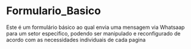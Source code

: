 # Formulario_Basico
Este é um formulário básico ao qual envia uma mensagem  via Whatsaap para um setor especifico, podendo ser manipulado e reconfigurado de acordo com as necessidades individuais de cada pagina
